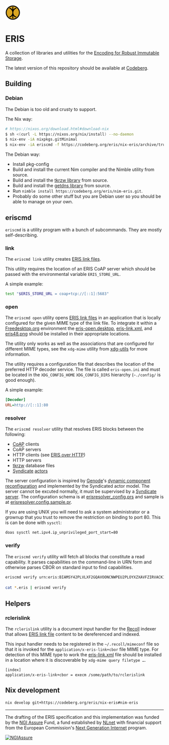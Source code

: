 ![ERIS logo](./eris48.png "ERIS")
# ERIS

A collection of libraries and utilities for the [Encoding for Robust Immutable Storage](https://eris.codeberg.page).

The latest version of this repository should be available at [Codeberg](https://codeberg.org/eris/nim-eris).

## Building

### Debian

The Debian is too old and crusty to support.

The Nix way:
``` sh
# https://nixos.org/download.html#download-nix
$ sh <(curl -L https://nixos.org/nix/install) --no-daemon
$ nix-env -iA nixpkgs.gitMinimal
$ nix-env -iA eriscmd -f https://codeberg.org/eris/nix-eris/archive/trunk.tar.gz
```

The Debian way:
- Install pkg-config
- Build and install the current Nim compiler and the Nimble utility from source.
- Build and install the [tkrzw library](https://dbmx.net/tkrzw/) from source.
- Build and install the [getdns library](https://getdnsapi.net/) from source.
- Run `nimble install https://codeberg.org/eris/nim-eris.git`.
- Probably do some other stuff but you are Debian user so you should be able to manage on your own.

## eriscmd

`eriscmd` is a utility program with a bunch of subcommands. They are mostly self-describing.

### link

The `eriscmd link` utility creates [ERIS link files](https://codeberg.org/eris/eer/pulls/15).

This utility requires the location of an ERIS CoAP server which should be passed with the environmental variable `ERIS_STORE_URL`.

A simple example:
```sh
test "$ERIS_STORE_URL = coap+tcp://[::1]:5683"
```

### open

The `eriscmd open` utility opens [ERIS link files](https://eris.codeberg.page/eer/linkfile.xml) in an application that is locally configured for the given MIME type of the link file. To integrate it within a [Freedesktop.org](https://www.freedesktop.org/) environment the [eris-open.desktop](./eris-open.desktop), [eris-link.xml](./eris-link.xml), and [eris48.png](./eris48.png) should be installed in their appropriate locations.

The utility only works as well as the associations that are configured for different MIME types, see the `xdg-mime` utility from [xdg-utils](https://freedesktop.org/wiki/Software/xdg-utils/) for more information.

The utility requires a configuration file that describes the location of the preferred HTTP decoder service. The file is called `eris-open.ini` and must be located in the `XDG_CONFIG_HOME` `XDG_CONFIG_DIRS` hierarchy (`~./config/` is good enough).

A simple example:
```ini
[Decoder]
URL=http://[::1]:80
```

### resolver

The `eriscmd resolver` utility that resolves ERIS blocks between the following:
  - [CoAP](https://en.wikipedia.org/wiki/Constrained_Application_Protocol) clients
  - CoAP servers
  - HTTP clients (see [ERIS over HTTP](https://eris.codeberg.page/eer/eer-001/))
  - HTTP servers
  - [tkrzw](https://dbmx.net/tkrzw/) database files
  - [Syndicate](https://syndicate-lang.org) [actors](./protocols/syndicate_protocol.prs)

The server configuration is inspired by [Genode](https://genode.org/)'s [dynamic component reconfiguration](https://genode.org/documentation/genode-foundations/21.05/components/Component_configuration.html) and implemented by the Syndicated actor model. The server cannot be excuted normally, it must be supervised by a [Syndicate server](https://synit.org/book/operation/system-bus.html). The configuration schema is at [erisresolver_config.prs](./protocols/erisresolver_config.prs) and sample is at [erisresolver.config.sample.pr](./erisresolver.config.sample.pr).

If you are using UNIX you will need to ask a system administrator or a grownup that you trust to remove the restriction on binding to port 80. This is can be done with `sysctl`:
```sh
doas sysctl net.ipv4.ip_unprivileged_port_start=80
```

### verify

The `eriscmd verify` utility will fetch all blocks that constitute a read capability. It parses capabilities on the command-line in URN form and otherwise parses CBOR on standard input to find capabilities.

```sh
eriscmd verify urn:eris:BIAMSY42PLVLXF2GQAVOONCNWPEU2PLOYXZXAVFZIRVACKI424N24CMJPPRK7QNWH3LNRE7Q3ENOAJWPKCNUJOLCHIWSEOO6RW5KH7MJ2A

cat *.eris | eriscmd verify
```

## Helpers

### rclerislink

The `rclerislink` utility is a document input handler for the [Recoll](https://www.recoll.org/) indexer that allows [ERIS link file](https://eris.codeberg.page/eer/linkfile.xml) content to be dereferenced and indexed.

This input handler  needs to be registered in the `~/.recoll/mimeconf` file so that it is invoked for the `application/x-eris-link+cbor` file MIME type. For detection of this MIME type to work the [eris-link.xml](./eris-link.xml) file should be installed in a location where it is discoverable by `xdg-mime query filetype …`.
```
[index]
application/x-eris-link+cbor = execm /some/path/to/rclerislink

```

## Nix development

```sh
nix develop git+https://codeberg.org/eris/nix-eris#nim-eris
```

---

The drafting of the ERIS specification and this implementation was funded by the [NGI Assure](https://nlnet.nl/assure) Fund, a fund established by [NLnet](https://nlnet.nl/) with financial support from the European Commission's [Next Generation Internet](https://ngi.eu/) program.

[![NGIAssure](https://nlnet.nl/image/logos/NGIAssure_tag.svg)](https://nlnet.nl/assure)
